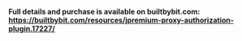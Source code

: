 **Full details and purchase is available on builtbybit.com: https://builtbybit.com/resources/jpremium-proxy-authorization-plugin.17227/**
